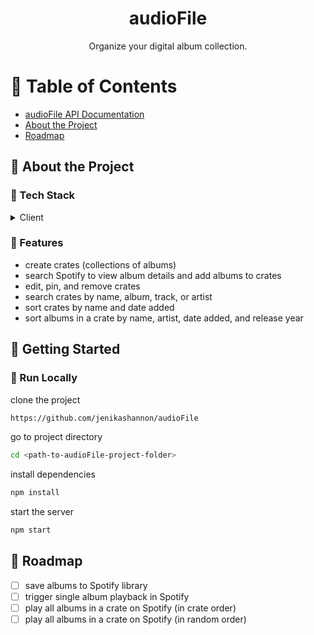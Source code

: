 <div align='center'>

<h1>audioFile</h1>
<p>Organize your digital album collection.</p>

</div>

# :notebook_with_decorative_cover: Table of Contents

- </span>
  <a href="https://github.com/jenikashannon/audiofile-api/blob/master/README.md">
  audioFile API Documentation </a>
- [About the Project](#star2-about-the-project)
- [Roadmap](#compass-roadmap)

## :star2: About the Project

### :space_invader: Tech Stack

<details> <summary>Client</summary> <ul>
<li><a href="https://mui.com/material-ui/">Material UI</a></li>
<li><a href="https://www.fusejs.io">Fuse.js</a></li>
<li><a href="react.dev">React</a></li>
<li><a href="reactrouter.com">React Router</a></li>
<li><a href="http://sass-lang.com">Sass</a></li>
<li><a href="">JavaScript</a></li>
<li><a href="">HTML</a></li>
<li><a href="https://axios-http.com">axios</a></li>
</ul> </details>

### :dart: Features

- create crates (collections of albums)
- search Spotify to view album details and add albums to crates
- edit, pin, and remove crates
- search crates by name, album, track, or artist
- sort crates by name and date added
- sort albums in a crate by name, artist, date added, and release year

## :toolbox: Getting Started

### :running: Run Locally

clone the project

```bash
https://github.com/jenikashannon/audioFile
```

go to project directory

```bash
cd <path-to-audioFile-project-folder>
```

install dependencies

```bash
npm install
```

start the server

```bash
npm start
```

## :compass: Roadmap

- [ ] save albums to Spotify library
- [ ] trigger single album playback in Spotify
- [ ] play all albums in a crate on Spotify (in crate order)
- [ ] play all albums in a crate on Spotify (in random order)
